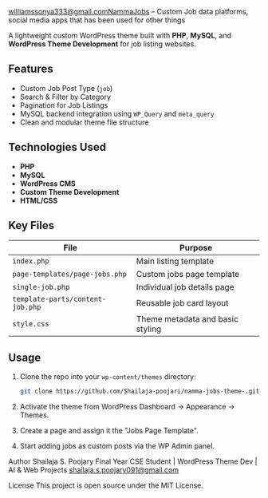 williamssonya333@gmail.comNammaJobs – Custom Job data platforms, social media apps that has been used for other things

A lightweight custom WordPress theme built with **PHP**, **MySQL**, and **WordPress Theme Development** for job listing websites.

##  Features

-  Custom Job Post Type (`job`)
-  Search & Filter by Category
-  Pagination for Job Listings
-  MySQL backend integration using `WP_Query` and `meta_query`
-  Clean and modular theme file structure

##  Technologies Used

- **PHP**
- **MySQL**
- **WordPress CMS**
- **Custom Theme Development**
- **HTML/CSS**

##  Key Files

| File | Purpose |
|------|---------|
| `index.php` | Main listing template |
| `page-templates/page-jobs.php` | Custom jobs page template |
| `single-job.php` | Individual job details page |
| `template-parts/content-job.php` | Reusable job card layout |
| `style.css` | Theme metadata and basic styling |

##  Usage

1. Clone the repo into your `wp-content/themes` directory:
   ```bash
   git clone https://github.com/Shailaja-poojari/namma-jobs-theme-.git

2. Activate the theme from WordPress Dashboard → Appearance → Themes.

3. Create a page and assign it the "Jobs Page Template".

4. Start adding jobs as custom posts via the WP Admin panel.

Author
Shailaja S. Poojary
Final Year CSE Student | WordPress Theme Dev | AI & Web Projects
shailaja.s.poojary091@gmail.com

License
This project is open source under the MIT License.


